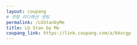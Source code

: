 ```yaml
---
layout: coupang
# 쿠팡 리디렉션 셋팅
permalink: /LGStanbyMe
title: LG Stan by Me
coupang_link: https://link.coupang.com/a/bkvcgp
---
```


